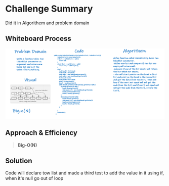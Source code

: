 # Challenge Summary

Did it in Algorithem and problem domain 

## Whiteboard Process

![](CC8.PNG)

## Approach & Efficiency

>**Big-O(N)**

## Solution

Code will declare tow list and made a third test to add the value in it using if, when it's null go out of loop